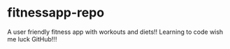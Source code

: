 # fitnessapp-repo
A user friendly fitness app with workouts and diets!!
Learning to code wish me luck GitHub!!!
